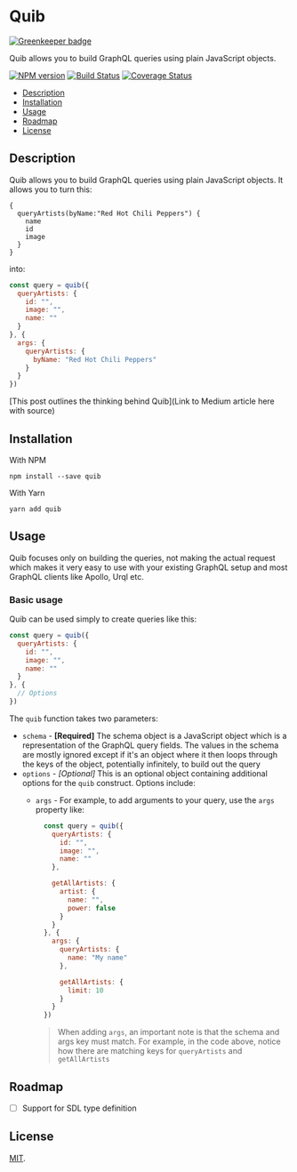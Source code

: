 # Quib

[![Greenkeeper badge](https://badges.greenkeeper.io/klummy/quib.svg)](https://greenkeeper.io/)

Quib allows you to build GraphQL queries using plain JavaScript objects.

[![NPM version](https://img.shields.io/npm/v/quib.svg)](https://www.npmjs.com/package/quib)
[![Build Status](https://travis-ci.org/klummy/quib.svg?branch=master)](https://travis-ci.org/klummy/quib)
[![Coverage Status](https://coveralls.io/repos/klummy/quib/badge.svg?branch=master)](https://coveralls.io/r/klummy/quib?branch=master)

- [Description](#description)
- [Installation](#installation)
- [Usage](#usage)
- [Roadmap](#roadmap)
- [License](#license)

## Description

Quib allows you to build GraphQL queries using plain JavaScript objects. It allows you to turn this:

```
{
  queryArtists(byName:"Red Hot Chili Peppers") {
    name
    id
    image
  }
}
```

into:

```javascript
const query = quib({
  queryArtists: {
    id: "",
    image: "",
    name: ""
  }
}, {
  args: {
    queryArtists: {
      byName: "Red Hot Chili Peppers"
    }
  }
})
```

[This post outlines the thinking behind Quib](Link to Medium article here with source)

## Installation

With NPM

`npm install --save quib`

With Yarn

`yarn add quib`

## Usage

Quib focuses only on building the queries, not making the actual request which makes it very easy to use with your existing GraphQL setup and most GraphQL clients like Apollo, Urql etc.

### Basic usage

Quib can be used simply to create queries like this:

```javascript
const query = quib({
  queryArtists: {
    id: "",
    image: "",
    name: ""
  }
}, {
  // Options
})
```

The `quib` function takes two parameters:

- `schema` - **[Required]** The schema object is a JavaScript object which is a representation of the GraphQL query fields. The values in the schema are mostly ignored except if it's an object where it then loops through the keys of the object, potentially infinitely, to build out the query
- `options` - *[Optional]* This is an optional object containing additional options for the `quib` construct. Options include:
  - `args` - For example, to add arguments to your query, use the `args` property like:

    ```javascript
      const query = quib({
        queryArtists: {
          id: "",
          image: "",
          name: ""
        },

        getAllArtists: {
          artist: {
            name: "",
            power: false
          }
        }
      }, {
        args: {
          queryArtists: {
            name: "My name"
          },

          getAllArtists: {
            limit: 10
          }
        }
      })
    ```

    > When adding `args`, an important note is that the schema and args key must match. For example, in the code above, notice how there are matching keys for `queryArtists` and `getAllArtists`

## Roadmap

- [ ] Support for SDL type definition

## License

[MIT](LICENSE).
